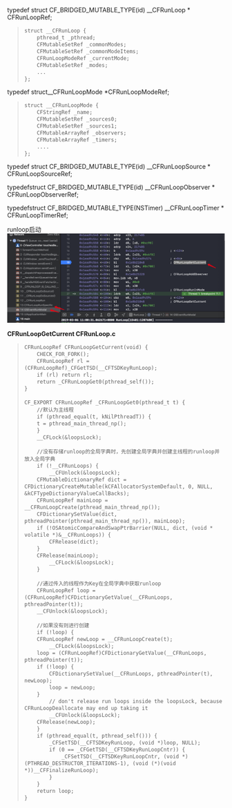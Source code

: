 typedef struct CF\_BRIDGED\_MUTABLE\_TYPE\(id\) \_\_CFRunLoop \* CFRunLoopRef;

> ```
> struct __CFRunLoop {
>     pthread_t _pthread;
>     CFMutableSetRef _commonModes;
>     CFMutableSetRef _commonModeItems;
>     CFRunLoopModeRef _currentMode;
>     CFMutableSetRef _modes;
>     ...
> };
> ```

typedef struct\_\_CFRunLoopMode \*CFRunLoopModeRef;

> ```
> struct __CFRunLoopMode {
>     CFStringRef _name;
>     CFMutableSetRef _sources0;
>     CFMutableSetRef _sources1;
>     CFMutableArrayRef _observers;
>     CFMutableArrayRef _timers;
>     ....
> };
> ```

typedef struct CF\_BRIDGED\_MUTABLE\_TYPE\(id\) \_\_CFRunLoopSource \* CFRunLoopSourceRef;

typedefstruct CF\_BRIDGED\_MUTABLE\_TYPE\(id\) \_\_CFRunLoopObserver \* CFRunLoopObserverRef;

typedefstruct CF\_BRIDGED\_MUTABLE\_TYPE\(NSTimer\) \_\_CFRunLoopTimer \* CFRunLoopTimerRef;



runloop启动![](/assets/9910A1D6-778D-4620-BF75-9150CDF02E5C.png)

**CFRunLoopGetCurrent     CFRunLoop.c**

> ```
> CFRunLoopRef CFRunLoopGetCurrent(void) {
>     CHECK_FOR_FORK();
>     CFRunLoopRef rl = (CFRunLoopRef)_CFGetTSD(__CFTSDKeyRunLoop);
>     if (rl) return rl;
>     return _CFRunLoopGet0(pthread_self());
> }
>
> CF_EXPORT CFRunLoopRef _CFRunLoopGet0(pthread_t t) {
>     //默认为主线程
>     if (pthread_equal(t, kNilPthreadT)) {
>     t = pthread_main_thread_np();
>     }
>     __CFLock(&loopsLock);
>     
>     //没有存储runloop的全局字典时，先创建全局字典并创建主线程的runloop并放入全局字典
>     if (!__CFRunLoops) {
>         __CFUnlock(&loopsLock);
>     CFMutableDictionaryRef dict = CFDictionaryCreateMutable(kCFAllocatorSystemDefault, 0, NULL, &kCFTypeDictionaryValueCallBacks);
>     CFRunLoopRef mainLoop = __CFRunLoopCreate(pthread_main_thread_np());
>     CFDictionarySetValue(dict, pthreadPointer(pthread_main_thread_np()), mainLoop);
>     if (!OSAtomicCompareAndSwapPtrBarrier(NULL, dict, (void * volatile *)&__CFRunLoops)) {
>         CFRelease(dict);
>     }
>     CFRelease(mainLoop);
>         __CFLock(&loopsLock);
>     }
>     
>     //通过传入的线程作为Key在全局字典中获取runloop
>     CFRunLoopRef loop = (CFRunLoopRef)CFDictionaryGetValue(__CFRunLoops, pthreadPointer(t));
>     __CFUnlock(&loopsLock);
>     
>     //如果没有则进行创建
>     if (!loop) {
>     CFRunLoopRef newLoop = __CFRunLoopCreate(t);
>         __CFLock(&loopsLock);
>     loop = (CFRunLoopRef)CFDictionaryGetValue(__CFRunLoops, pthreadPointer(t));
>     if (!loop) {
>         CFDictionarySetValue(__CFRunLoops, pthreadPointer(t), newLoop);
>         loop = newLoop;
>     }
>         // don't release run loops inside the loopsLock, because CFRunLoopDeallocate may end up taking it
>         __CFUnlock(&loopsLock);
>     CFRelease(newLoop);
>     }
>     if (pthread_equal(t, pthread_self())) {
>         _CFSetTSD(__CFTSDKeyRunLoop, (void *)loop, NULL);
>         if (0 == _CFGetTSD(__CFTSDKeyRunLoopCntr)) {
>             _CFSetTSD(__CFTSDKeyRunLoopCntr, (void *)(PTHREAD_DESTRUCTOR_ITERATIONS-1), (void (*)(void *))__CFFinalizeRunLoop);
>         }
>     }
>     return loop;
> }
> ```



